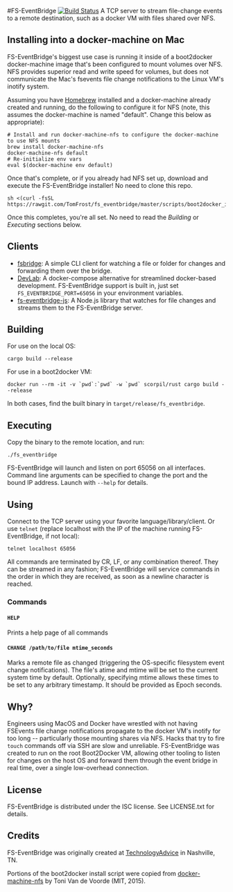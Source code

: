 #FS-EventBridge [![Build Status](https://travis-ci.org/TomFrost/fs_eventbridge.svg?branch=master)](https://travis-ci.org/TomFrost/fs_eventbridge)
A TCP server to stream file-change events to a remote destination, such as a docker VM with files shared over NFS.

## Installing into a docker-machine on Mac
FS-EventBridge's biggest use case is running it inside of a boot2docker docker-machine image that's been configured to mount volumes over NFS. NFS provides superior read and write speed for volumes, but does not communicate the Mac's fsevents file change notifications to the Linux VM's inotify system.

Assuming you have [Homebrew](http://brew.sh) installed and a docker-machine already created and running, do the following to configure it for NFS (note, this assumes the docker-machine is named "default". Change this below as appropriate):

```
# Install and run docker-machine-nfs to configure the docker-machine to use NFS mounts
brew install docker-machine-nfs
docker-machine-nfs default
# Re-initialize env vars
eval $(docker-machine env default)
```

Once that's complete, or if you already had NFS set up, download and execute the FS-EventBridge installer! No need to clone this repo.

```
sh <(curl -fsSL https://rawgit.com/TomFrost/fs_eventbridge/master/scripts/boot2docker_install.sh)
```

Once this completes, you're all set. No need to read the _Building_ or _Executing_ sections below.

## Clients
- [fsbridge](https://github.com/TomFrost/fsbridge): A simple CLI client for watching a file or folder for changes and forwarding them over the bridge.
- [DevLab](https://github.com/TechnologyAdvice/DevLab): A docker-compose alternative for streamlined docker-based development. FS-EventBridge support is built in, just set `FS_EVENTBRIDGE_PORT=65056` in your environment variables.
- [fs-eventbridge-js](http://github.com/TomFrost/fs-eventbridge-js): A Node.js library that watches for file changes and streams them to the FS-EventBridge server. 

## Building
For use on the local OS:

```
cargo build --release
```

For use in a boot2docker VM:

```
docker run --rm -it -v `pwd`:`pwd` -w `pwd` scorpil/rust cargo build --release
```

In both cases, find the built binary in `target/release/fs_eventbridge`.

## Executing
Copy the binary to the remote location, and run:

```
./fs_eventbridge
```

FS-EventBridge will launch and listen on port 65056 on all interfaces. Command line arguments can be specified to change the port and the bound IP address. Launch with `--help` for details.

## Using
Connect to the TCP server using your favorite language/library/client. Or use `telnet` (replace localhost with the IP of the machine running FS-EventBridge, if not local):

```
telnet localhost 65056
```

All commands are terminated by CR, LF, or any combination thereof. They can be streamed in any fashion; FS-EventBridge will service commands in the order in which they are received, as soon as a newline character is reached.

### Commands

#### `HELP`
Prints a help page of all commands

#### `CHANGE /path/to/file mtime_seconds`
Marks a remote file as changed (triggering the OS-specific filesystem event change notifications). The file's atime and mtime will be set to the current system time by default. Optionally, specifying mtime allows these times to be set to any arbitrary timestamp. It should be provided as Epoch seconds.

## Why?
Engineers using MacOS and Docker have wrestled with not having FSEvents file change notifications propagate to the docker VM's inotify for too long -- particularly those mounting shares via NFS. Hacks that try to fire `touch` commands off via SSH are slow and unreliable. FS-EventBridge was created to run on the root Boot2Docker VM, allowing other tooling to listen for changes on the host OS and forward them through the event bridge in real time, over a single low-overhead connection.

## License
FS-EventBridge is distributed under the ISC license. See LICENSE.txt for details.

## Credits
FS-EventBridge was originally created at [TechnologyAdvice](http://technologyadvice.com) in Nashville, TN.

Portions of the boot2docker install script were copied from [docker-machine-nfs](https://github.com/adlogix/docker-machine-nfs) by Toni Van de Voorde (MIT, 2015).
